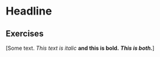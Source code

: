# Headline

## Exercises

[Some text. *This text is italic* **and this is bold.** ***This is both.***]